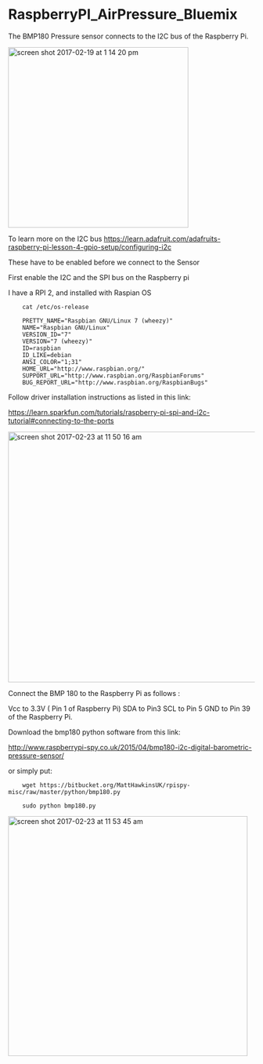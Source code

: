 # RaspberryPI_AirPressure_Bluemix

The BMP180 Pressure sensor connects to the I2C bus of the Raspberry Pi.

<img width="368" alt="screen shot 2017-02-19 at 1 14 20 pm" src="https://cloud.githubusercontent.com/assets/14288989/23247334/78c544d6-f9bf-11e6-918f-90a8291a6282.png">

To learn more on the I2C bus https://learn.adafruit.com/adafruits-raspberry-pi-lesson-4-gpio-setup/configuring-i2c

These have to be enabled before we connect to the Sensor

First enable the I2C and the SPI bus on the Raspberry pi

I have a RPI 2, and installed with Raspian OS

		cat /etc/os-release

		PRETTY_NAME="Raspbian GNU/Linux 7 (wheezy)"
		NAME="Raspbian GNU/Linux"
		VERSION_ID="7"
		VERSION="7 (wheezy)"
		ID=raspbian
		ID_LIKE=debian
		ANSI_COLOR="1;31"
		HOME_URL="http://www.raspbian.org/"
		SUPPORT_URL="http://www.raspbian.org/RaspbianForums"
		BUG_REPORT_URL="http://www.raspbian.org/RaspbianBugs"


Follow driver installation instructions as listed in this link:

https://learn.sparkfun.com/tutorials/raspberry-pi-spi-and-i2c-tutorial#connecting-to-the-ports


<img width="511" alt="screen shot 2017-02-23 at 11 50 16 am" src="https://cloud.githubusercontent.com/assets/14288989/23247132/4cf59ece-f9be-11e6-983e-56adc3558cd6.png">



Connect the BMP 180 to the Raspberry Pi as follows :

Vcc to 3.3V ( Pin 1 of Raspberry Pi)
SDA to Pin3
SCL to Pin 5
GND to Pin 39 of the Raspberry Pi.


Download the bmp180 python software from this link:

http://www.raspberrypi-spy.co.uk/2015/04/bmp180-i2c-digital-barometric-pressure-sensor/


or simply put:


        wget https://bitbucket.org/MattHawkinsUK/rpispy-misc/raw/master/python/bmp180.py

        sudo python bmp180.py


<img width="489" alt="screen shot 2017-02-23 at 11 53 45 am" src="https://cloud.githubusercontent.com/assets/14288989/23247219/c76e1302-f9be-11e6-81f8-5917abf8911a.png">



